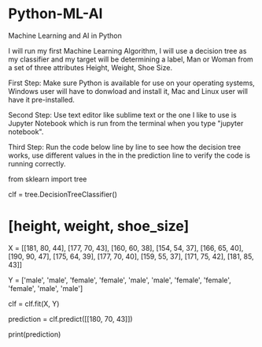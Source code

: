 # Python-ML-AI
Machine Learning and AI in Python

I will run my first Machine Learning Algorithm, I will use a decision tree as my classifier and my target will be determining a label, Man or Woman from a set of three attributes Height, Weight, Shoe Size.

First Step: Make sure Python is available for use on your operating systems, Windows user will have to donwload and install it, Mac and Linux user will have it pre-installed.

Second Step: Use text editor like sublime text or the one I like to use is Jupyter Notebook which is run from the terminal when you type "jupyter notebook".

Third Step: Run the code below line by line to see how the decision tree works, use different values in the in the prediction line to verify the code is running correctly.

from sklearn import tree

clf = tree.DecisionTreeClassifier()

# [height, weight, shoe_size]
X = [[181, 80, 44], [177, 70, 43], [160, 60, 38], [154, 54, 37], [166, 65, 40],
     [190, 90, 47], [175, 64, 39],
     [177, 70, 40], [159, 55, 37], [171, 75, 42], [181, 85, 43]]

Y = ['male', 'male', 'female', 'female', 'male', 'male', 'female', 'female',
     'female', 'male', 'male']

clf = clf.fit(X, Y)

prediction = clf.predict([[180, 70, 43]])

print(prediction)
